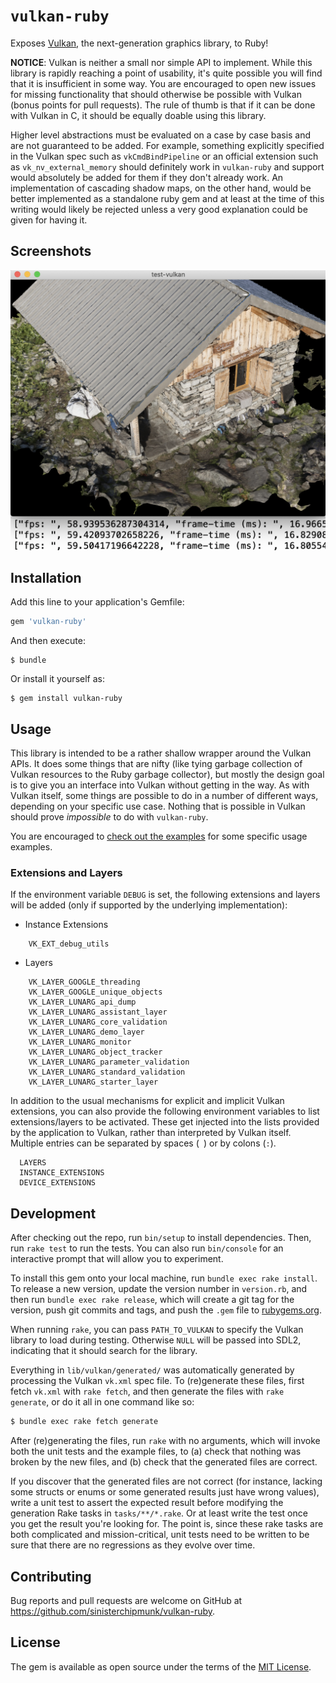 # `vulkan-ruby`

Exposes [Vulkan](https://www.khronos.org/vulkan/), the next-generation graphics library, to Ruby!

**NOTICE**: Vulkan is neither a small nor simple API to implement. While this library is rapidly reaching a point of usability, it's quite possible you will find that it is insufficient in some way. You are encouraged to open new issues for missing functionality that should otherwise be possible with Vulkan (bonus points for pull requests). The rule of thumb is that if it can be done with Vulkan in C, it should be equally doable using this library.

Higher level abstractions must be evaluated on a case by case basis and are not guaranteed to be added. For example, something explicitly specified in the Vulkan spec such as `vkCmdBindPipeline` or an official extension such as `vk_nv_external_memory` should definitely work in `vulkan-ruby` and support would absolutely be added for them if they don't already work. An implementation of cascading shadow maps, on the other hand, would be better implemented as a standalone ruby gem and at least at the time of this writing would likely be rejected unless a very good explanation could be given for having it.

## Screenshots

![VT10 - Multisampling](https://github.com/sinisterchipmunk/vulkan-ruby/blob/master/examples/screenshots/vt10.png)


## Installation

Add this line to your application's Gemfile:

```ruby
gem 'vulkan-ruby'
```

And then execute:

    $ bundle

Or install it yourself as:

    $ gem install vulkan-ruby

## Usage

This library is intended to be a rather shallow wrapper around the Vulkan APIs. It does some things that are nifty (like tying garbage collection of Vulkan resources to the Ruby garbage collector), but mostly the design goal is to give you an interface into Vulkan without getting in the way. As with Vulkan itself, some things are possible to do in a number of different ways, depending on your specific use case. Nothing that is possible in Vulkan should prove _impossible_ to do with `vulkan-ruby`.

You are encouraged to [check out the examples](https://github.com/sinisterchipmunk/vulkan-ruby/tree/master/examples/) for some specific usage examples.

### Extensions and Layers

If the environment variable `DEBUG` is set, the following extensions and layers will be added (only if supported by the underlying implementation):

* Instance Extensions

```
    VK_EXT_debug_utils
```

* Layers

```
    VK_LAYER_GOOGLE_threading
    VK_LAYER_GOOGLE_unique_objects
    VK_LAYER_LUNARG_api_dump
    VK_LAYER_LUNARG_assistant_layer
    VK_LAYER_LUNARG_core_validation
    VK_LAYER_LUNARG_demo_layer
    VK_LAYER_LUNARG_monitor
    VK_LAYER_LUNARG_object_tracker
    VK_LAYER_LUNARG_parameter_validation
    VK_LAYER_LUNARG_standard_validation
    VK_LAYER_LUNARG_starter_layer
```

In addition to the usual mechanisms for explicit and implicit Vulkan extensions, you can also provide the following environment variables to list extensions/layers to be activated. These get injected into the lists provided by the application to Vulkan, rather than interpreted by Vulkan itself. Multiple entries can be separated by spaces (` `) or by colons (`:`).

      LAYERS
      INSTANCE_EXTENSIONS
      DEVICE_EXTENSIONS


## Development

After checking out the repo, run `bin/setup` to install dependencies. Then, run `rake test` to run the tests. You can also run `bin/console` for an interactive prompt that will allow you to experiment.

To install this gem onto your local machine, run `bundle exec rake install`. To release a new version, update the version number in `version.rb`, and then run `bundle exec rake release`, which will create a git tag for the version, push git commits and tags, and push the `.gem` file to [rubygems.org](https://rubygems.org).

When running `rake`, you can pass `PATH_TO_VULKAN` to specify the Vulkan library to load during testing. Otherwise `NULL` will be passed into SDL2, indicating that it should search for the library.

Everything in `lib/vulkan/generated/` was automatically generated by processing the Vulkan `vk.xml` spec file. To (re)generate these files, first fetch `vk.xml` with `rake fetch`, and then generate the files with `rake generate`, or do it all in one command like so:

```bash
$ bundle exec rake fetch generate
```

After (re)generating the files, run `rake` with no arguments, which will invoke both the unit tests and the example files, to (a) check that nothing was broken by the new files, and (b) check that the generated files are correct.

If you discover that the generated files are not correct (for instance, lacking some structs or enums or some generated results just have wrong values), write a unit test to assert the expected result before modifying the generation Rake tasks in `tasks/**/*.rake`. Or at least write the test once you get the result you're looking for. The point is, since these rake tasks are both complicated and mission-critical, unit tests need to be written to be sure that there are no regressions as they evolve over time.

## Contributing

Bug reports and pull requests are welcome on GitHub at https://github.com/sinisterchipmunk/vulkan-ruby.

## License

The gem is available as open source under the terms of the [MIT License](https://opensource.org/licenses/MIT).
